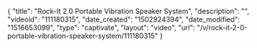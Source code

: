 {
    "title": "Rock-It 2.0 Portable Vibration Speaker System",
    "description": "",
    "videoid": "111180315",
    "date_created": "1502924394",
    "date_modified": "1516653099",
    "type": "captivate",
    "layout": "video",
    "url": "\/v\/rock-it-2-0-portable-vibration-speaker-system\/111180315"
}